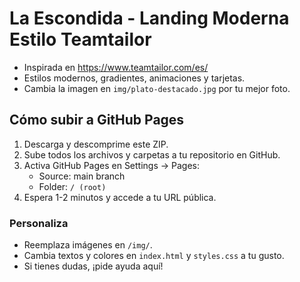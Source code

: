 # La Escondida - Landing Moderna Estilo Teamtailor

- Inspirada en https://www.teamtailor.com/es/
- Estilos modernos, gradientes, animaciones y tarjetas.
- Cambia la imagen en `img/plato-destacado.jpg` por tu mejor foto.

## Cómo subir a GitHub Pages

1. Descarga y descomprime este ZIP.
2. Sube todos los archivos y carpetas a tu repositorio en GitHub.
3. Activa GitHub Pages en Settings → Pages:
   - Source: main branch
   - Folder: `/ (root)`
4. Espera 1-2 minutos y accede a tu URL pública.

### Personaliza

- Reemplaza imágenes en `/img/`.
- Cambia textos y colores en `index.html` y `styles.css` a tu gusto.
- Si tienes dudas, ¡pide ayuda aquí!